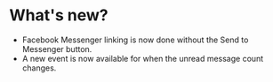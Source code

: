 # What's new?

- Facebook Messenger linking is now done without the Send to Messenger button.
- A new event is now available for when the unread message count changes.
